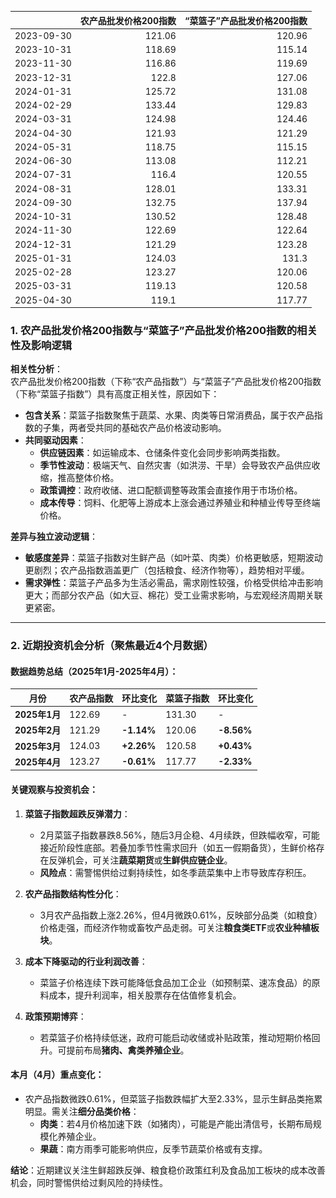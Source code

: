 |            |   农产品批发价格200指数 |   “菜篮子”产品批发价格200指数 |
|:-----------|------------------------:|------------------------------:|
| 2023-09-30 |                  121.06 |                        120.96 |
| 2023-10-31 |                  118.69 |                        115.14 |
| 2023-11-30 |                  116.86 |                        119.69 |
| 2023-12-31 |                  122.8  |                        127.06 |
| 2024-01-31 |                  125.72 |                        131.08 |
| 2024-02-29 |                  133.44 |                        129.83 |
| 2024-03-31 |                  124.98 |                        124.46 |
| 2024-04-30 |                  121.93 |                        121.29 |
| 2024-05-31 |                  118.75 |                        115.15 |
| 2024-06-30 |                  113.08 |                        112.21 |
| 2024-07-31 |                  116.4  |                        120.55 |
| 2024-08-31 |                  128.01 |                        133.31 |
| 2024-09-30 |                  132.75 |                        137.94 |
| 2024-10-31 |                  130.52 |                        128.48 |
| 2024-11-30 |                  122.69 |                        122.64 |
| 2024-12-31 |                  121.29 |                        123.28 |
| 2025-01-31 |                  124.03 |                        131.3  |
| 2025-02-28 |                  123.27 |                        120.06 |
| 2025-03-31 |                  119.13 |                        120.58 |
| 2025-04-30 |                  119.1  |                        117.77 |![图](MSCI_copper.png)



### 1. 农产品批发价格200指数与“菜篮子”产品批发价格200指数的相关性及影响逻辑

**相关性分析**：  
农产品批发价格200指数（下称“农产品指数”）与“菜篮子”产品批发价格200指数（下称“菜篮子指数”）具有高度正相关性，原因如下：  
- **包含关系**：菜篮子指数聚焦于蔬菜、水果、肉类等日常消费品，属于农产品指数的子集，两者受共同的基础农产品价格波动影响。  
- **共同驱动因素**：  
  - **供应链因素**：如运输成本、仓储条件变化会同步影响两类指数。  
  - **季节性波动**：极端天气、自然灾害（如洪涝、干旱）会导致农产品供应收缩，推高整体价格。  
  - **政策调控**：政府收储、进口配额调整等政策会直接作用于市场价格。  
  - **成本传导**：饲料、化肥等上游成本上涨会通过养殖业和种植业传导至终端价格。  

**差异与独立波动逻辑**：  
- **敏感度差异**：菜篮子指数对生鲜产品（如叶菜、肉类）价格更敏感，短期波动更剧烈；农产品指数涵盖更广（包括粮食、经济作物等），趋势相对平缓。  
- **需求弹性**：菜篮子产品多为生活必需品，需求刚性较强，价格受供给冲击影响更大；而部分农产品（如大豆、棉花）受工业需求影响，与宏观经济周期关联更紧密。  

---

### 2. 近期投资机会分析（聚焦最近4个月数据）

#### **数据趋势总结**（2025年1月-2025年4月）：  
| 月份       | 农产品指数 | 环比变化 | 菜篮子指数 | 环比变化 |
|------------|------------|----------|------------|----------|
| **2025年1月** | 122.69     | -        | 131.30     | -        |
| **2025年2月** | 121.29     | **-1.14%** | 120.06     | **-8.56%** |
| **2025年3月** | 124.03     | **+2.26%** | 120.58     | **+0.43%** |
| **2025年4月** | 123.27     | **-0.61%** | 117.77     | **-2.33%** |

#### **关键观察与投资机会**：  
1. **菜篮子指数超跌反弹潜力**：  
   - 2月菜篮子指数暴跌8.56%，随后3月企稳、4月续跌，但跌幅收窄，可能接近阶段性底部。若叠加季节性需求回升（如五一假期备货），生鲜价格存在反弹机会，可关注**蔬菜期货**或**生鲜供应链企业**。  
   - **风险点**：需警惕供给过剩持续性，如冬季蔬菜集中上市导致库存积压。  

2. **农产品指数结构性分化**：  
   - 3月农产品指数上涨2.26%，但4月微跌0.61%，反映部分品类（如粮食）价格走强，而经济作物或畜牧产品走弱。可关注**粮食类ETF**或**农业种植板块**。  

3. **成本下降驱动的行业利润改善**：  
   - 菜篮子价格连续下跌可能降低食品加工企业（如预制菜、速冻食品）的原料成本，提升利润率，相关股票存在估值修复机会。  

4. **政策预期博弈**：  
   - 若菜篮子价格持续低迷，政府可能启动收储或补贴政策，推动短期价格回升。可提前布局**猪肉、禽类养殖企业**。  

#### **本月（4月）重点变化**：  
- 农产品指数微跌0.61%，但菜篮子指数跌幅扩大至2.33%，显示生鲜品类拖累明显。需关注**细分品类价格**：  
  - **肉类**：若4月价格加速下跌（如猪肉），可能是产能出清信号，长期布局规模化养殖企业。  
  - **果蔬**：南方雨季可能影响供应，反季节蔬菜价格或有支撑。  

**结论**：近期建议关注生鲜超跌反弹、粮食稳价政策红利及食品加工板块的成本改善机会，同时警惕供给过剩风险的持续性。